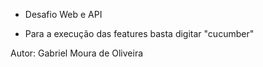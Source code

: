 - Desafio Web e API

- Para a execução das features basta digitar "cucumber"

Autor: Gabriel Moura de Oliveira
